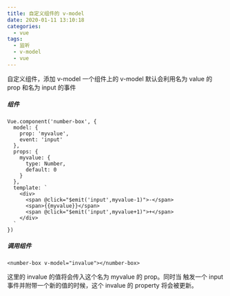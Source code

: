 ```yaml
---
title: 自定义组件的 v-model
date: 2020-01-11 13:10:18
categories:
  - vue
tags:
  - 监听
  - v-model
  - vue
---
```


自定义组件，添加 v-model
一个组件上的 v-model 默认会利用名为 value 的 prop 和名为 input 的事件

<!-- more -->

##### 组件

```
Vue.component('number-box', {
  model: {
    prop: 'myvalue',
    event: 'input'
  },
  props: {
    myvalue: {
      type: Number,
      default: 0
    }
  },
  template: `
    <div>
      <span @click="$emit('input',myvalue-1)">-</span>
      <span>{{myvalue}}</span>
      <span @click="$emit('input',myvalue+1)">+</span>
    </div>
  `
})
```

##### 调用组件

```
<number-box v-model="invalue"></number-box>
```

这里的 invalue 的值将会传入这个名为 myvalue 的 prop。同时当 <number-box> 触发一个 input 事件并附带一个新的值的时候，这个 invalue 的 property 将会被更新。
